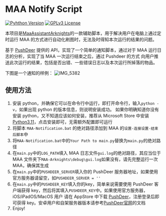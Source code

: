 # MAA Notify Script

[![Pyhthon Version](https://img.shields.io/badge/python-3.11-blue)](https://www.python.org/downloads/release/python-370/)
[![GPLv3 License](https://img.shields.io/github/license/hcy2206/FIRMS_Data_Visualization)](https://opensource.org/licenses/GPL-3.0)

本项目是[MaaAssistantArknights](https://maa.plus)的一款辅助脚本，用于解决用户在电脑上通过定时运行 MAA 的方式进行自动化刷图时，无法及时得知本次运行的结果的问题。

基于 [PushDeer](http://pushdeer.com) 提供的 API，实现了一个简单的通知脚本，通过对于 MAA 运行日志的分析，实现了当 MAA 一次运行结束之后，通过 Pushdeer 的方式 向用户推送此次运行的结果，包括是否出错、一些错误日志以及本次运行所掉落的物品。

下图是一个通知的样例：
![IMG_5382](https://markdown-tuchuang-hcy2206.oss-cn-shanghai.aliyuncs.com/img/202307011605689.jpg)

## 使用方法

1. 安装 python，并确保它可以在命令行中运行，即打开命令行，输入`python -v`，如果出现 python 的版本信息，则说明安装成功。 如果你明确知道你没有安装 python，又不知道应该如何安装，推荐从 Microsoft Store 中安装 [Python3.11](https://www.microsoft.com/store/productId/9NRWMJP3717K)，点击安装即可，无需额外配置即可运行
5. 将脚本 `MAA-Notification.bat` 的绝对路径添加到 MAA 的`设置-连接设置-结束后脚本`中
6. 将`MAA-Notification.bat`中的`Your Path to main.py`替换为`main.py`的绝对路径
7. 在`main.py`中的`LOG_PATH`填入 MAA 日志文件`gui.log`的绝对路径，其应当位于 MAA 文件夹下`MAA-Arknights\debug\gui.log`如果没有，请先完整运行一次 MAA，确保其生成
8. 在`main.py`中的`PUSHDEER_SERVER`填入你的 PushDeer 服务器地址，如果使用官方服务器请留空，如`PUSHDEER_SERVER = ''`
9. 在`main.py`中的`PUSHDEER_KEY`填入你的key，简单来说需要使用 PushDeer 客户端获得 key，然后将其填入`PUSHDEER_KEY`中。如果使用官方服务器，iOS/iPadOS/MacOS 用户 请在 AppStore 中下载 [PushDeer](https://apps.apple.com/cn/app/pushdeer/id1596771139)，注册登录后即可获得 key。安卓用户和自架服务器版本请参考[PushDeer官网](http://pushdeer.com)的文档
10. Enjoy!

